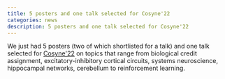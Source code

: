 ```yaml
---
title: 5 posters and one talk selected for Cosyne'22
categories: news
description: 5 posters and one talk selected for Cosyne'22
---
```


We just had 5 posters (two of which shortlisted for a talk) and one talk selected for [Cosyne'22](http://www.cosyne.org/) on topics that range from biological credit assignment, excitatory-inhibitory cortical circuits, systems neuroscience, hippocampal networks, cerebellum to reinforcement learning.